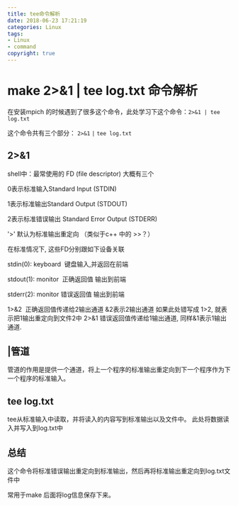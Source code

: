 ```yaml
---
title: tee命令解析
date: 2018-06-23 17:21:19
categories: Linux
tags: 
- Linux
- command
copyright: true
---
```


# make 2>&1 | tee log.txt 命令解析

在安装mpich 的时候遇到了很多这个命令，此处学习下这个命令：`2>&1 | tee log.txt` 

<!--more-->

这个命令共有三个部分： `2>&1` `|`  `tee log.txt`

## 2>&1

shell中：最常使用的 FD (file descriptor) 大概有三个 

0表示标准输入Standard Input (STDIN)  

1表示标准输出Standard Output (STDOUT)  

 2表示标准错误输出 Standard Error Output (STDERR)  

'>' 默认为标准输出重定向 （类似于c++ 中的 >>？）

在标准情况下, 这些FD分别跟如下设备关联 

stdin(0): keyboard  键盘输入,并返回在前端   

stdout(1): monitor  正确返回值 输出到前端   

stderr(2): monitor 错误返回值 输出到前端  

1>&2  正确返回值传递给2输出通道 &2表示2输出通道   如果此处错写成 1>2, 就表示把1输出重定向到文件2中  2>&1 错误返回值传递给1输出通道, 同样&1表示1输出通道.  

## |管道

管道的作用是提供一个通道，将上一个程序的标准输出重定向到下一个程序作为下一个程序的标准输入。 

## tee log.txt

tee从标准输入中读取，并将读入的内容写到标准输出以及文件中。  此处将数据读入并写入到log.txt中

## 总结

这个命令将标准错误输出重定向到标准输出，然后再将标准输出重定向到log.txt文件中

常用于make 后面将log信息保存下来。